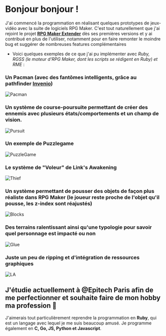 # Bonjour bonjour !

J'ai commencé la programmation en réalisant quelques prototypes de jeux-vidéo avec la suite de logiciels RPG Maker.
C'est tout naturellement que j'ai rejoint le projet **[RPG Maker Extender](https://rmex.github.io/)** dès ses premières versions et y ai contribué en plus de l'utiliser, notamment pour en faire remonter le moindre bug et suggérer de nombreuses features complémentaires

- Voici quelques exemples de ce que j'ai pu implémenter avec *Ruby, RGSS (le moteur d'RPG Maker, dont les scripts se rédigent en Ruby) et RME* :


### Un Pacman (avec des fantômes intelligents, grâce au pathfinder [Invenio](https://www.youtube.com/watch?v=UDLRea_pmz8))
![Pacman](https://user-images.githubusercontent.com/72009188/122585851-3d5ce980-d05c-11eb-8c26-8c0b372c4999.gif)

### Un système de course-poursuite permettant de créer des ennemis avec plusieurs états/comportements et un champ de vision.
![Pursuit](https://user-images.githubusercontent.com/72009188/122585807-3209be00-d05c-11eb-9818-dc4e2c29d28b.gif)

### Un exemple de Puzzlegame
![PuzzleGame](https://user-images.githubusercontent.com/72009188/122585821-3635db80-d05c-11eb-8512-37091416e1d0.gif)

### Le système de "Voleur" de Link's Awakening
![Thief](https://user-images.githubusercontent.com/72009188/122585834-3930cc00-d05c-11eb-8f40-7a582b42af1d.gif)

### Un système permettant de pousser des objets de façon plus réaliste dans RPG Maker (le joueur reste proche de l'objet qu'il pousse, les z-index sont réajustés)
![Blocks](https://user-images.githubusercontent.com/72009188/122585843-3b932600-d05c-11eb-9f38-f2c5dc7fa36d.gif)

### Des terrains ralentissant ainsi qu'une typologie pour savoir quel personnage est impacté ou non
![Glue](https://user-images.githubusercontent.com/72009188/122585865-40f07080-d05c-11eb-8bdf-6658a93a1436.gif)

### Juste un peu de ripping et d'intégration de ressources graphiques
![LA](https://user-images.githubusercontent.com/72009188/122585875-43eb6100-d05c-11eb-8d21-6b762c7ae987.gif)

## J'étudie actuellement à @Epitech Paris afin de me perfectionner et souhaite faire de mon hobby ma profession 🙂

J'aimerais tout particulièrement reprendre la programmation en **Ruby**, qui est un langage avec lequel je me suis beaucoup amusé.
Je programme également en **C, Go, JS, Python et Javascript**.
